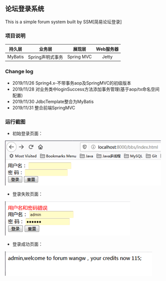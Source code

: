 ## 论坛登录系统

This is a simple forum system built by SSM[简易论坛登录]

### 项目说明
|   持久层   |   业务层   |  展现层  |  Web服务器  |
|   :----:     |    :----:    |   :----:   |   :--------------:  |
|  MyBatis  |  Spring声明式事务  |  Spring MVC  |  Jetty  |

### Change log
- 2019/11/26 Spring4.x-不带事务aop及SpringMVC的初级版本
- 2019/11/28 对业务类中loginSuccess方法添加事务管理(基于aop/tx命名空间配置)
- 2019/11/30 JdbcTemplate整合为MyBatis
- 2019/11/31 整合前端SpringMVC

### 运行截图
- 初始登录页面：

![](./images/main.png)
- 登录失败页面：

![](./images/loginFailed.png)

- 登录成功页面：

![](./images/loginSuccess.png)


